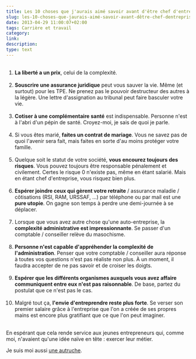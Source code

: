 ```yaml
---
title: Les 10 choses que j'aurais aimé savoir avant d'être chef d'entreprise
slug: les-10-choses-que-jaurais-aimé-savoir-avant-dêtre-chef-dentreprise
date: 2013-04-29 11:00:07+02:00
tags: Carrière et travail
category: 
link: 
description: 
type: text
---
```


<p><ol><br /><li><strong>La liberté a un prix</strong>, celui de la complexité.</li><br /><li><strong>Souscrire une assurance juridique</strong> peut vous sauver la vie. Même (et surtout) pour les TPE. Ne prenez pas le pouvoir destructeur des autres à la légère. Une lettre d'assignation au tribunal peut faire basculer votre vie.</li><!-- TEASER_END --><br /><li><strong>Cotiser à une complémentaire santé</strong> est indispensable. Personne n'est à l'abri d'un pépin de santé. Croyez-moi, je sais de quoi je parle.</li><br /><li>Si vous êtes marié, <strong>faites un contrat de mariage</strong>. Vous ne savez pas de quoi l'avenir sera fait, mais faites en sorte d'au moins protéger votre famille.</li><br /><li>Quelque soit le statut de votre société, <strong>vous encourez toujours des risques</strong>. Vous pouvez toujours être responsable pénalement et civilement. Certes le risque 0 n'existe pas, même en étant salarié. Mais en étant chef d'entreprise, vous risquez bien plus.</li><br /><li><strong>Espérer joindre ceux qui gèrent votre retraite</strong> / assurance maladie / côtisations (RSI, RAM, URSSAF, ...) par téléphone ou par mail est une <strong>pure utopie</strong>. On gagne son temps à perdre une demi-journée à se déplacer.</li><br /><li>Lorsque que vous avez autre chose qu'une auto-entreprise, la <strong>complexité administrative est impressionnante</strong>. Se passer d'un comptable / conseiller relève du masochisme.</li><br /><li><strong>Personne n'est capable d'appréhender la complexité de l'administration</strong>. Penser que votre comptable / conseiller aura réponse à toutes vos questions n'est pas réaliste non plus. À un moment, il faudra accepter de ne pas savoir et de croiser les doigts.</li><br /><li><strong>Espérer que les différents organismes auxquels vous avez affaire communiquent entre eux n'est pas raisonnable</strong>. De base, partez du postulat que ce n'est pas le cas.</li><br /><li>Malgré tout ça, <strong>l'envie d'entreprendre reste plus forte</strong>. Se verser son premier salaire grâce à l'entreprise que l'on a créée de ses propres mains est encore plus gratifiant que ce que l'on peut imaginer.</li><br /></ol></p>

<p><p>En espérant que cela rende service aux jeunes entrepreneurs qui, comme moi, n'avaient qu'une idée naïve en tête : exercer leur métier.</p></p>

<p><p>Je suis moi aussi <a href="http://lesautruches.fr/">une autruche</a>.</p></p>
